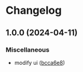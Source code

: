 # Changelog

## 1.0.0 (2024-04-11)


### Miscellaneous

* modify ui ([bcca6e8](https://github.com/cmmmli/monorepo-release-test/commit/bcca6e88b5d2ca840a5b0a2c757167c0835d19aa))
